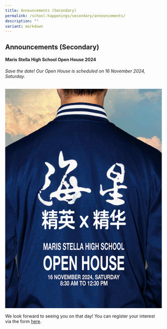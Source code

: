 ```yaml
---
title: Announcements (Secondary)
permalink: /school-happenings/secondary/announcements/
description: ""
variant: markdown
---
```

## Announcements (Secondary)


#### Maris Stella High School Open House 2024
######  Save the date! Our Open House is scheduled on 16 November 2024, Saturday.
![](/images/V8a__Open_House_Banner.jpg)

We look forward to seeing you on that day!
You can register your interest via the form [here](https://go.gov.sg/mshsopenhouse2024).